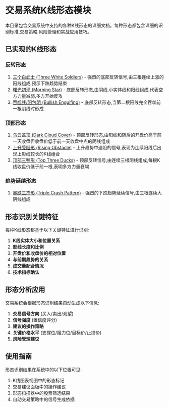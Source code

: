 # 交易系统K线形态模块

本目录包含交易系统中支持的各种K线形态的详细文档。每种形态都包含详细的识别标准,交易策略,风险管理和实战应用技巧。

## 已实现的K线形态

### 反转形态

1. [三个白武士 (Three White Soldiers)](./three_white_soldiers.md) - 强烈的底部反转信号,由三根连续上涨的阳线组成,预示下跌趋势结束
2. [曙光初现 (Morning Star)](./morning_star.md) - 底部反转形态,由阴线,小实体线和阳线组成,代表空方力量减弱,多方开始反攻
3. [吞噬线/阳包阴 (Bullish Engulfing)](./morning_star.md) - 底部反转形态,当第二根阳线完全吞噬前一根阴线时形成

### 顶部形态

1. [乌云盖顶 (Dark Cloud Cover)](./dark_cloud_cover.md) - 顶部反转形态,由阳线和随后的开盘价高于前一天收盘但收盘价低于前一天收盘中点的阴线组成
2. [上升受阻形 (Rising Obstacle)](./rising_obstacle.md) - 上升趋势中遇阻的信号,表现为连续阳线后出现上影线较长的K线组合
3. [顶部三鸭形 (Top Three Ducks)](./top_three_ducks.md) - 顶部反转信号,由连续三根阴线组成,每根K线收盘价低于前一根,表明多方力量衰竭

### 趋势延续形态

1. [暴跌三杰形 (Triple Crash Pattern)](./triple_crash.md) - 强烈的下跌趋势延续信号,由三根连续大阴线组成

## 形态识别关键特征

每种K线形态都基于以下关键特征进行识别:

1. **K线实体大小和位置关系**
2. **影线长度和比例**
3. **开盘价和收盘价的相对位置**
4. **与前期趋势的关系**
5. **成交量配合情况**
6. **技术指标确认**

## 形态分析应用

交易系统会根据形态识别结果自动生成以下信息:

1. **交易信号方向** (买入/卖出/观望)
2. **信号强度** (置信度评分)
3. **建议的操作策略**
4. **关键价格水平** (支撑位/阻力位/目标价/止损价)
5. **风险管理建议**

## 使用指南

形态识别结果在系统中的以下位置可见:

1. K线图表视图中的形态标记
2. 交易建议面板中的操作建议
3. 形态扫描器中的股票筛选结果
4. 自动交易策略中的信号生成依据 
